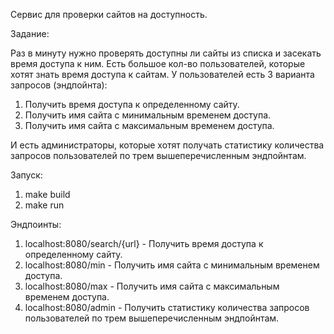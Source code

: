 Сервис для проверки сайтов на доступность.

Задание:

Раз в минуту нужно проверять доступны ли сайты из списка и засекать время доступа к ним.
Есть большое кол-во пользователей, которые хотят знать время доступа к сайтам.
У пользователей есть 3 варианта запросов (эндпойнта):
1. Получить время доступа к определенному сайту.
2. Получить имя сайта с минимальным временем доступа.
3. Получить имя сайта с максимальным временем доступа.

И есть администраторы, которые хотят получать статистику количества запросов пользователей по трем вышеперечисленным эндпойнтам.

Запуск:
1. make build
2. make run

Эндпоинты:
1. localhost:8080/search/{url} - Получить время доступа к определенному сайту. 
2. localhost:8080/min - Получить имя сайта с минимальным временем доступа.
3. localhost:8080/max - Получить имя сайта с максимальным временем доступа.
4. localhost:8080/admin - Получить статистику количества запросов пользователей по трем вышеперечисленным эндпойнтам.

